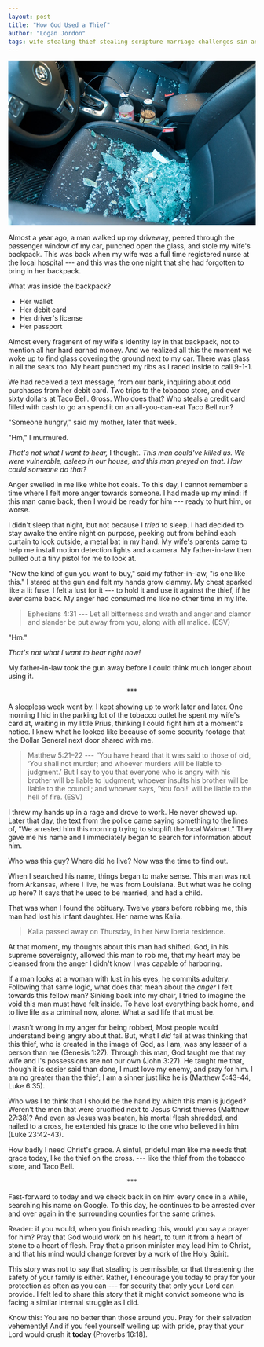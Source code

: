 ```yaml
---
layout: post
title: "How God Used a Thief"
author: "Logan Jordon"
tags: wife stealing thief stealing scripture marriage challenges sin anger Matthew Luke Genesis Proverbs ESV Ephesians loss death
---
```


![broken into](/assets/the-thief.jpg)

Almost a year ago, a man walked up my driveway, peered through the passenger window of my car, punched open the glass, and stole my wife's backpack. This was back when my wife was a full time registered nurse at the local hospital --- and this was the one night that she had forgotten to bring in her backpack.

What was inside the backpack?
- Her wallet
- Her debit card
- Her driver's license
- Her passport

Almost every fragment of my wife's identity lay in that backpack, not to mention all her hard earned money. And we realized all this the moment we woke up to find glass covering the ground next to my car. There was glass in all the seats too. My heart punched my ribs as I raced inside to call 9-1-1.

We had received a text message, from our bank, inquiring about odd purchases from her debit card. Two trips to the tobacco store, and over sixty dollars at Taco Bell. Gross. Who does that? Who steals a credit card filled with cash to go an spend it on an all-you-can-eat Taco Bell run?

"Someone hungry," said my mother, later that week.

"Hm," I murmured.

*That's not what I want to hear,* I thought. *This man could've killed us. We were vulnerable, asleep in our house, and this man preyed on that. How could someone do that?*

Anger swelled in me like white hot coals. To this day, I cannot remember a time where I felt more anger towards someone. I had made up my mind: if this man came back, then I would be ready for him --- ready to hurt him, or worse.

I didn't sleep that night, but not because I *tried* to sleep. I had decided to stay awake the entire night on purpose, peeking out from behind each curtain to look outside, a metal bat in my hand. My wife's parents came to help me install motion detection lights and a camera. My father-in-law then pulled out a tiny pistol for me to look at.

"Now the kind of gun you want to buy," said my father-in-law, "is one like this." I stared at the gun and felt my hands grow clammy. My chest sparked like a lit fuse. I felt a lust for it --- to hold it and use it against the thief, if he ever came back. My anger had consumed me like no other time in my life.

> Ephesians 4:31 --- Let all bitterness and wrath and anger and clamor and slander be put away from you, along with all malice. (ESV)

"Hm."

*That's not what I want to hear right now!*

My father-in-law took the gun away before I could think much longer about using it.

<center>***</center>

A sleepless week went by. I kept showing up to work later and later. One morning I hid in the parking lot of the tobacco outlet he spent my wife's card at, waiting in my little Prius, thinking I could fight him at a moment's notice. I knew what he looked like because of some security footage that the Dollar General next door shared with me.

> Matthew 5:21–22 --- “You have heard that it was said to those of old, ‘You shall not murder; and whoever murders will be liable to judgment.’ But I say to you that everyone who is angry with his brother will be liable to judgment; whoever insults his brother will be liable to the council; and whoever says, ‘You fool!’ will be liable to the hell of fire. (ESV)

I threw my hands up in a rage and drove to work. He never showed up. Later that day, the text from the police came saying something to the lines of, "We arrested him this morning trying to shoplift the local Walmart." They gave me his name and I immediately began to search for information about him.

Who was this guy? Where did he live? Now was the time to find out.

When I searched his name, things began to make sense. This man was not from Arkansas, where I live, he was from Louisiana. But what was he doing up here? It says that he used to be married, and had a child.

That was when I found the obituary. Twelve years before robbing me, this man had lost his infant daughter. Her name was Kalia.

> Kalia passed away on Thursday, in her New Iberia residence.

At that moment, my thoughts about this man had shifted. God, in his supreme sovereignty, allowed this man to rob me, that my heart may be cleansed from the anger I didn't know I was capable of harboring.

If a man looks at a woman with lust in his eyes, he commits adultery. Following that same logic, what does that mean about the *anger* I felt towards this fellow man? Sinking back into my chair, I tried to imagine the void this man must have felt inside. To have lost everything back home, and to live life as a criminal now, alone. What a sad life that must be.

I wasn't wrong in my anger for being robbed, Most people would understand being angry about that. But, what I *did* fail at was thinking that this thief, who is created in the image of God, as I am, was any lesser of a person than me (Genesis 1:27). Through this man, God taught me that my wife and I's possessions are not our own (John 3:27). He taught me that, though it is easier said than done, I must love my enemy, and pray for him. I am no greater than the thief; I am a sinner just like he is (Matthew 5:43-44, Luke 6:35).

Who was I to think that I should be the hand by which this man is judged? Weren't the men that were crucified next to Jesus Christ thieves (Matthew 27:38)? And even as Jesus was beaten, his mortal flesh shredded, and nailed to a cross, he extended his grace to the one who believed in him (Luke 23:42-43).

How badly I need Christ's grace. A sinful, prideful man like me needs that grace today, like the thief on the cross. --- like the thief from the tobacco store, and Taco Bell.

<center>***</center>

Fast-forward to today and we check back in on him every once in a while, searching his name on Google. To this day, he continues to be arrested over and over again in the surrounding counties for the same crimes.

Reader: if you would, when you finish reading this, would you say a prayer for him? Pray that God would work on his heart, to turn it from a heart of stone to a heart of flesh. Pray that a prison minister may lead him to Christ, and that his mind would change forever by a work of the Holy Spirit.

This story was not to say that stealing is permissible, or that threatening the safety of your family is either. Rather, I encourage you today to pray for your protection as often as you can --- for security that only your Lord can provide. I felt led to share this story that it might convict someone who is facing a similar internal struggle as I did.

Know this: You are no better than those around you. Pray for their salvation vehemently! And if you feel yourself welling up with pride, pray that your Lord would crush it **today** (Proverbs 16:18).